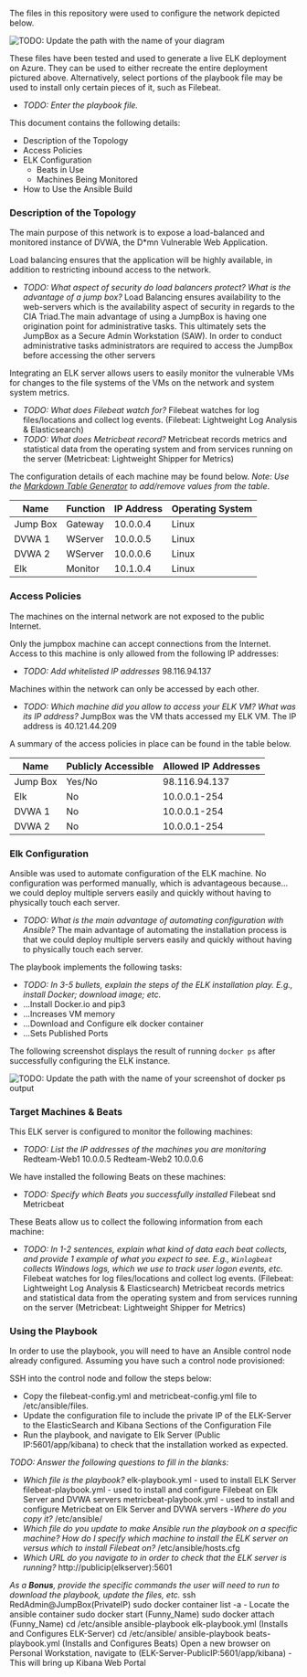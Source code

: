 

The files in this repository were used to configure the network depicted below.

![TODO: Update the path with the name of your diagram](Images/diagram_filename.png)

These files have been tested and used to generate a live ELK deployment on Azure. They can be used to either recreate the entire deployment pictured above. Alternatively, select portions of the playbook file may be used to install only certain pieces of it, such as Filebeat.

  - _TODO: Enter the playbook file._

This document contains the following details:
- Description of the Topology
- Access Policies
- ELK Configuration
  - Beats in Use
  - Machines Being Monitored
- How to Use the Ansible Build


### Description of the Topology

The main purpose of this network is to expose a load-balanced and monitored instance of DVWA, the D*mn Vulnerable Web Application.

Load balancing ensures that the application will be highly available, in addition to restricting inbound access to the network.
- _TODO: What aspect of security do load balancers protect? What is the advantage of a jump box?_ Load Balancing ensures availability to the web-servers which is the availability aspect of security in regards to the CIA Triad.The main advantage of using a JumpBox is having one origination point for administrative tasks. This ultimately sets the JumpBox as a Secure Admin Workstation (SAW). In order to conduct administrative tasks administrators are required to access the JumpBox before accessing the other servers

Integrating an ELK server allows users to easily monitor the vulnerable VMs for changes to the file systems of the VMs on the network and system system metrics.
- _TODO: What does Filebeat watch for?_ Filebeat watches for log files/locations and collect log events. (Filebeat: Lightweight Log Analysis & Elasticsearch)
- _TODO: What does Metricbeat record?_ Metricbeat records metrics and statistical data from the operating system and from services running on the server (Metricbeat: Lightweight Shipper for Metrics)

The configuration details of each machine may be found below.
_Note: Use the [Markdown Table Generator](http://www.tablesgenerator.com/markdown_tables) to add/remove values from the table_.

| Name     | Function | IP Address | Operating System |
| -------- | -------- | ---------- | ---------------- |
| Jump Box | Gateway  | 10.0.0.4   | Linux            |
| DVWA 1   | WServer  | 10.0.0.5   | Linux            |
| DVWA 2   | WServer  | 10.0.0.6   | Linux            |
| Elk      | Monitor  | 10.1.0.4   | Linux            |

### Access Policies

The machines on the internal network are not exposed to the public Internet.

Only the jumpbox machine can accept connections from the Internet. Access to this machine is only allowed from the following IP addresses:
- _TODO: Add whitelisted IP addresses_ 98.116.94.137

Machines within the network can only be accessed by each other.
- _TODO: Which machine did you allow to access your ELK VM? What was its IP address?_ JumpBox was the VM thats accessed my ELK VM. The IP address is 40.121.44.209

A summary of the access policies in place can be found in the table below.

| Name     | Publicly Accessible | Allowed IP Addresses |
| -------- | ------------------- | -------------------- |
| Jump Box | Yes/No              | 98.116.94.137        |
| Elk      | No                  | 10.0.0.1-254         |
| DVWA 1   | No                  | 10.0.0.1-254         |
| DVWA 2   | No                  | 10.0.0.1-254         |
### Elk Configuration

Ansible was used to automate configuration of the ELK machine. No configuration was performed manually, which is advantageous because... we could deploy multiple servers easily and quickly without having to physically touch each server.
- _TODO: What is the main advantage of automating configuration with Ansible?_ The main advantage of automating the installation process is that we could deploy multiple servers easily and quickly without having to physically touch each server.

The playbook implements the following tasks:
- _TODO: In 3-5 bullets, explain the steps of the ELK installation play. E.g., install Docker; download image; etc._
- ...Install Docker.io and pip3
- ...Increases VM memory
- ...Download and Configure elk docker container
- ...Sets Published Ports

The following screenshot displays the result of running `docker ps` after successfully configuring the ELK instance.

![TODO: Update the path with the name of your screenshot of docker ps output](Images/docker_ps_output.png)

### Target Machines & Beats
This ELK server is configured to monitor the following machines:
- _TODO: List the IP addresses of the machines you are monitoring_
  Redteam-Web1 10.0.0.5
  Redteam-Web2 10.0.0.6

We have installed the following Beats on these machines:
- _TODO: Specify which Beats you successfully installed_
  Filebeat snd Metricbeat

These Beats allow us to collect the following information from each machine:
- _TODO: In 1-2 sentences, explain what kind of data each beat collects, and provide 1 example of what you expect to see. E.g., `Winlogbeat` collects Windows logs, which we use to track user logon events, etc._
  Filebeat watches for log files/locations and collect log events. (Filebeat: Lightweight Log Analysis & Elasticsearch)
  Metricbeat records metrics and statistical data from the operating system and from services running on the server (Metricbeat: Lightweight Shipper for Metrics)

### Using the Playbook
In order to use the playbook, you will need to have an Ansible control node already configured. Assuming you have such a control node provisioned:

SSH into the control node and follow the steps below:
- Copy the filebeat-config.yml and metricbeat-config.yml file to /etc/ansible/files.
- Update the configuration file to include the private IP of the ELK-Server to the ElasticSearch and Kibana Sections of the Configuration File
- Run the playbook, and navigate to Elk Server (Public IP:5601/app/kibana) to check that the installation worked as expected.

_TODO: Answer the following questions to fill in the blanks:_
- _Which file is the playbook?_
  elk-playbook.yml - used to install ELK Server
  filebeat-playbook.yml - used to install and configure Filebeat on Elk Server and DVWA servers
  metricbeat-playbook.yml - used to install and configure Metricbeat on Elk Server and DVWA servers
  -_Where do you copy it?_
  /etc/ansible/
- _Which file do you update to make Ansible run the playbook on a specific machine? How do I specify which machine to install the ELK server on versus which to install Filebeat on?_
  /etc/ansible/hosts.cfg
- _Which URL do you navigate to in order to check that the ELK server is running?_
  http://publicip(elkserver):5601

_As a **Bonus**, provide the specific commands the user will need to run to download the playbook, update the files, etc._
ssh RedAdmin@JumpBox(PrivateIP)
sudo docker container list -a - Locate the ansible container
sudo docker start (Funny_Name)
sudo docker attach (Funny_Name)
cd /etc/ansible
ansible-playbook elk-playbook.yml (Installs and Configures ELK-Server)
cd /etc/ansible/
ansible-playbook beats-playbook.yml (Installs and Configures Beats)
Open a new browser on Personal Workstation, navigate to (ELK-Server-PublicIP:5601/app/kibana) - This will bring up Kibana Web Portal